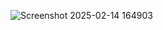 ![Screenshot 2025-02-14 164903](https://github.com/user-attachments/assets/0c36b883-44bd-4ab5-a79d-1512aa634e01)
